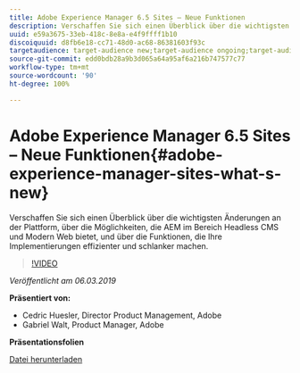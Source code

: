 ```yaml
---
title: Adobe Experience Manager 6.5 Sites – Neue Funktionen
description: Verschaffen Sie sich einen Überblick über die wichtigsten Änderungen an der Plattform, über die Möglichkeiten, die AEM im Bereich Headless CMS und Modern Web bietet, und über die Funktionen, die Ihre Implementierungen effizienter und schlanker machen.
uuid: e59a3675-33eb-418c-8e8a-e4f9ffff1b10
discoiquuid: d8fb6e18-cc71-48d0-ac68-86381603f93c
targetaudience: target-audience new;target-audience ongoing;target-audience upgrader
source-git-commit: edd0bdb28a9b3d065a64a95af6a216b747577c77
workflow-type: tm+mt
source-wordcount: '90'
ht-degree: 100%

---
```


# Adobe Experience Manager 6.5 Sites – Neue Funktionen{#adobe-experience-manager-sites-what-s-new}

Verschaffen Sie sich einen Überblick über die wichtigsten Änderungen an der Plattform, über die Möglichkeiten, die AEM im Bereich Headless CMS und Modern Web bietet, und über die Funktionen, die Ihre Implementierungen effizienter und schlanker machen.

>[!VIDEO](https://video.tv.adobe.com/v/26368/?quality=9)

*Veröffentlicht am 06.03.2019*

**Präsentiert von:**

* Cedric Huesler, Director Product Management, Adobe
* Gabriel Walt, Product Manager, Adobe

**Präsentationsfolien**

[Datei herunterladen](assets/aem65-whatsnewgem-march6.pdf)
